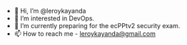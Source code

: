 - 👋 Hi, I’m @leroykayanda
- 👀 I’m interested in DevOps.
- 🌱 I’m currently preparing for the ecPPtv2 security exam.
- 📫 How to reach me - leroykayanda@gmail.com

<!---
leroykayanda/leroykayanda is a ✨ special ✨ repository because its `README.md` (this file) appears on your GitHub profile.
You can click the Preview link to take a look at your changes.
--->
